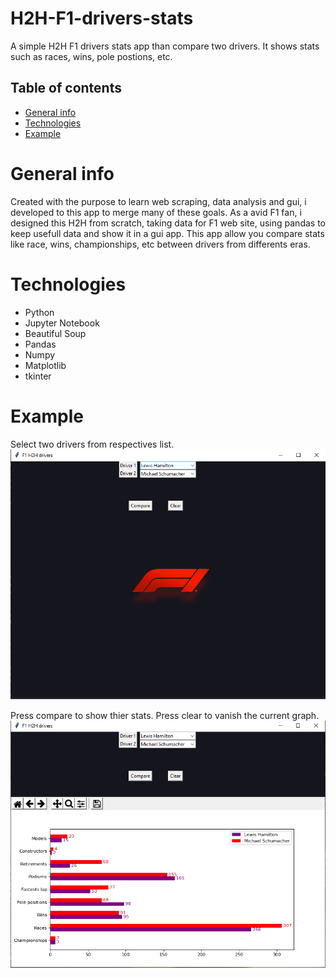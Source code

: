# H2H-F1-drivers-stats
A simple H2H F1 drivers stats app than compare two drivers. It shows stats such as races, wins, pole postions, etc. 

## Table of contents
* [General info](#General-info)
* [Technologies](#Technologies)
* [Example](#Example)

# General info
Created with the purpose to learn web scraping, data analysis and gui, i developed to this app to merge many of these goals.
As a avid F1 fan, i designed this H2H from scratch, taking data for F1 web site, using pandas to keep usefull data and show it in a gui app.
This app allow you compare stats like race, wins, championships, etc between drivers from differents eras.  
  
# Technologies
  * Python
  * Jupyter Notebook
  * Beautiful Soup
  * Pandas
  * Numpy
  * Matplotlib
  * tkinter
  
# Example

Select two drivers from respectives list.
![Algorithm schema](./examples/example1.png)


Press compare to show thier stats. Press clear to vanish the current graph.
![Algorithm schema](./examples/example2.png)
